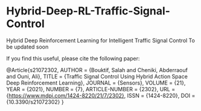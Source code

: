 # Hybrid-Deep-RL-Traffic-Signal-Control
Hybrid Deep Reinforcement Learning for Intelligent Traffic Signal Control
To be updated soon

If you find this useful, please cite the following paper:

@Article{s21072302,
AUTHOR = {Bouktif, Salah and Cheniki, Abderraouf and Ouni, Ali},
TITLE = {Traffic Signal Control Using Hybrid Action Space Deep Reinforcement Learning},
JOURNAL = {Sensors},
VOLUME = {21},
YEAR = {2021},
NUMBER = {7},
ARTICLE-NUMBER = {2302},
URL = {https://www.mdpi.com/1424-8220/21/7/2302},
ISSN = {1424-8220},
DOI = {10.3390/s21072302}
}






